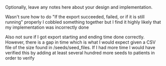 Optionally, leave any notes here about your design and implementation.

Wasn't sure how to do "If the export succeeded, failed, or if it is still running" properly
I cobbled something together but I find it highly likely that my implementation was incorrectly done

Also not sure if I got export starting and ending time done correctly. However, there is a gap in time
which is what I would expect given a CSV file of the size found in /seeds/seed_files. If I had more time I would
have verified this by adding at least several hundred more seeds to patients in order to verify





<!-- TODO LIST -->
<!-- All of our customers have patients, and all of our partners are made up of one or many customers. -->

<!-- allow create, update, and read operations on partners and customers.  -->
<!-- The patient records should not have any write operations from the web application (patient data is provided in a seed file), and when viewed they should be scoped on a partner or customer. -->

<!-- Additionally, the patient records should be exportable (as a CSV) a record should be kept of those exports, including this information:
- When the export started, ended, and its duration
- If the export succeeded, failed, or if it is still running
- The number of lines/records in the export -->

<!-- The data tracked for the exports (listed above) should be viewable in the web application as well. -->

<!-- ## Details -->
<!-- - A partner has a name and location and many customers -->
<!-- - A customer has a name and a location and many patients -->
<!-- - An export should have a start time, end time, duration, status, and the associated customer or partner (that the export was created for) -->

<!-- The CSV data for patients includes a `customer_external_id` field. Use this to map/associate patient records to a customer record (which is NOT provided in the seed file - create those on your own and add to the `db:seed` process). -->

<!-- ## Challenge -->
<!-- 1. Update the existing rails web application (in `patient-app` subdirectory) that meets the requirements listed above -->
<!-- 1. Create at least one model test and at least one request test in RSpec for the application -->
<!-- 1. Write code that executes with `rails db:seed` that will enable someone to test your application without needing to create additional data for partners, customers, or patients -->
<!-- 1. Optionally, leave notes and feedback (in `notes.md` and `feedback.md`)
1. Commit your changes, and include a commit message as if this was production code -->
